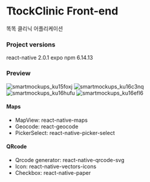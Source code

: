 # TtockClinic Front-end
똑똑 클리닉 어플리케이션

### Project versions
react-native 2.0.1
expo
npm 6.14.13

### Preview
![smartmockups_ku15foxj](https://user-images.githubusercontent.com/68368633/134806101-a3ed8191-383a-4604-86e7-5c59270233da.jpg)
![smartmockups_ku16c3nq](https://user-images.githubusercontent.com/68368633/134807391-e3eaa51c-500d-45b8-a71a-0cc261f89e66.jpg)
![smartmockups_ku16hufu](https://user-images.githubusercontent.com/68368633/134807356-372ca5cc-98ed-464d-8b08-028763d12731.jpg)
![smartmockups_ku16efl6](https://user-images.githubusercontent.com/68368633/134807374-ebdc1afc-d0cc-4711-a476-35830076ea86.jpg)

#### Maps
- MapView: react-native-maps
- Geocode: react-geocode
- PickerSelect: react-native-picker-select
#### QRcode
- Qrcode generator: react-native-qrcode-svg
- Icon: react-native-vectors-icons
- Checkbox: react-native-paper

